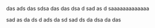 das
ads
das
sdsa
das
das
dsa
d
sad
as
d
saaaaaaaaaaaaa

sad
as
da
ds
d
ads
da
sd
sad
ds
da
dsa
da
das
